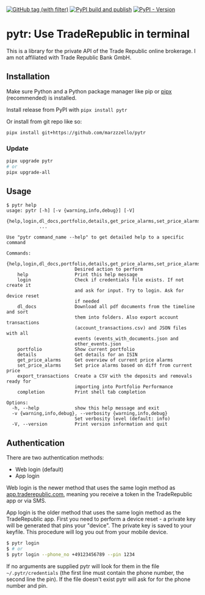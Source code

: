 [![GitHub tag (with filter)](https://img.shields.io/github/v/tag/marzzzello/pytr?style=for-the-badge&link=https%3A%2F%2Fgithub.com%2Fmarzzzello%2Fpytr%2Ftags)](https://github.com/marzzzello/pytr/tags)
[![PyPI build and publish](https://img.shields.io/github/actions/workflow/status/marzzzello/pytr/publish-pypi.yml?link=https%3A%2F%2Fgithub.com%2Fmarzzzello%2Fpytr%2Factions%2Fworkflows%2Fpublish-pypi.yml&style=for-the-badge)](https://github.com/marzzzello/pytr/actions/workflows/publish-pypi.yml)
[![PyPI - Version](https://img.shields.io/pypi/v/pytr?link=https%3A%2F%2Fpypi.org%2Fproject%2Fpytr%2F&style=for-the-badge)](https://pypi.org/project/pytr/)

# pytr: Use TradeRepublic in terminal

This is a library for the private API of the Trade Republic online brokerage. I am not affiliated with Trade Republic Bank GmbH.

## Installation

Make sure Python and a Python package manager like pip or [pipx](https://pipx.pypa.io/) (recommended) is installed.

Install release from PyPI with `pipx install pytr`

Or install from git repo like so:

```sh
pipx install git+https://github.com/marzzzello/pytr
```

### Update

```sh
pipx upgrade pytr
# or
pipx upgrade-all
```


## Usage

```
$ pytr help
usage: pytr [-h] [-v {warning,info,debug}] [-V]
            {help,login,dl_docs,portfolio,details,get_price_alarms,set_price_alarms,export_transactions,completion}
            ...

Use "pytr command_name --help" to get detailed help to a specific command

Commands:
  {help,login,dl_docs,portfolio,details,get_price_alarms,set_price_alarms,export_transactions,completion}
                         Desired action to perform
    help                 Print this help message
    login                Check if credentials file exists. If not create it
                         and ask for input. Try to login. Ask for device reset
                         if needed
    dl_docs              Download all pdf documents from the timeline and sort
                         them into folders. Also export account transactions
                         (account_transactions.csv) and JSON files with all
                         events (events_with_documents.json and
                         other_events.json
    portfolio            Show current portfolio
    details              Get details for an ISIN
    get_price_alarms     Get overview of current price alarms
    set_price_alarms     Set price alarms based on diff from current price
    export_transactions  Create a CSV with the deposits and removals ready for
                         importing into Portfolio Performance
    completion           Print shell tab completion

Options:
  -h, --help             show this help message and exit
  -v {warning,info,debug}, --verbosity {warning,info,debug}
                         Set verbosity level (default: info)
  -V, --version          Print version information and quit

```

## Authentication

There are two authentication methods:

- Web login (default)
- App login

Web login is the newer method that uses the same login method as [app.traderepublic.com](https://app.traderepublic.com/), meaning you receive a token in the TradeRepublic app or via SMS.

App login is the older method that uses the same login method as the TradeRepublic app.
First you need to perform a device reset - a private key will be generated that pins your "device". The private key is saved to your keyfile. This procedure will log you out from your mobile device.

```sh
$ pytr login
$ # or
$ pytr login --phone_no +49123456789 --pin 1234
```

If no arguments are supplied pytr will look for them in the file `~/.pytr/credentials` (the first line must contain the phone number, the second line the pin). If the file doesn't exist pytr will ask for for the phone number and pin.
